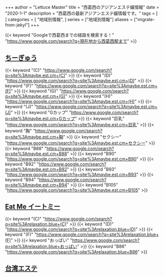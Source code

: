 +++
author = "Lettuce Master"
title = "西葛西のアジアンエステ嬢情報"
date = "2020-1-1"
description = "西葛西の最新アジアンエステ嬢情報です。"
tags = [
]
categories = [
    "地域別情報",
]
series = ["地域別情報"]
aliases = ["migrate-from-jekyl"]
+++

{{< keyword "Googleで西葛西までの経路を検索する！" "https://www.google.com/search?q=現在地から西葛西駅まで" >}}

## [ちーぎゅう](https://maybe.est.cm/)
{{< keyword "(C)" "https://www.google.com/search?q=site%3Amaybe.est.cm+(C)" >}} {{< keyword "(D)" "https://www.google.com/search?q=site%3Amaybe.est.cm+(D)" >}} {{< keyword "(F)" "https://www.google.com/search?q=site%3Amaybe.est.cm+(F)" >}} {{< keyword "(G)" "https://www.google.com/search?q=site%3Amaybe.est.cm+(G)" >}} {{< keyword "(H)" "https://www.google.com/search?q=site%3Amaybe.est.cm+(H)" >}} {{< keyword "(J)" "https://www.google.com/search?q=site%3Amaybe.est.cm+(J)" >}} {{< keyword "Gカップ" "https://www.google.com/search?q=site%3Amaybe.est.cm+Gカップ" >}} {{< keyword "巨乳" "https://www.google.com/search?q=site%3Amaybe.est.cm+巨乳" >}} {{< keyword "胸" "https://www.google.com/search?q=site%3Amaybe.est.cm+胸" >}} {{< keyword "セクシー" "https://www.google.com/search?q=site%3Amaybe.est.cm+セクシー" >}} {{< keyword "B88" "https://www.google.com/search?q=site%3Amaybe.est.cm+B88" >}} {{< keyword "B90" "https://www.google.com/search?q=site%3Amaybe.est.cm+B90" >}} {{< keyword "B92" "https://www.google.com/search?q=site%3Amaybe.est.cm+B92" >}} {{< keyword "B93" "https://www.google.com/search?q=site%3Amaybe.est.cm+B93" >}} {{< keyword "B94" "https://www.google.com/search?q=site%3Amaybe.est.cm+B94" >}} {{< keyword "B105" "https://www.google.com/search?q=site%3Amaybe.est.cm+B105" >}} 

## [Eat Me イートミー](http://relaxation.blue/)
{{< keyword "(C)" "https://www.google.com/search?q=site%3Arelaxation.blue+(C)" >}} {{< keyword "(D)" "https://www.google.com/search?q=site%3Arelaxation.blue+(D)" >}} {{< keyword "(F)" "https://www.google.com/search?q=site%3Arelaxation.blue+(F)" >}} {{< keyword "おっぱい" "https://www.google.com/search?q=site%3Arelaxation.blue+おっぱい" >}} {{< keyword "B86" "https://www.google.com/search?q=site%3Arelaxation.blue+B86" >}} 

## [台湾エステ](http://taiwanesthe.iest.jp/)



